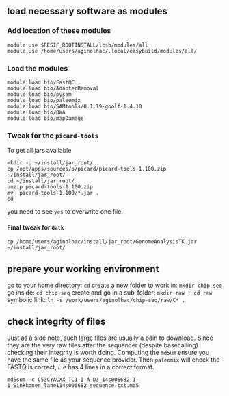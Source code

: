## load necessary software as modules

### Add location of these modules

```
module use $RESIF_ROOTINSTALL/lcsb/modules/all
module use /home/users/aginolhac/.local/easybuild/modules/all/
```

### Load the modules

```
module load bio/FastQC
module load bio/AdapterRemoval
module load bio/pysam
module load bio/paleomix
module load bio/SAMtools/0.1.19-goolf-1.4.10
module load bio/BWA
module load bio/mapDamage
```

### Tweak for the `picard-tools`

To get all jars available

```
mkdir -p ~/install/jar_root/
cp /opt/apps/sources/p/picard/picard-tools-1.100.zip ~/install/jar_root/
cd ~/install/jar_root/
unzip picard-tools-1.100.zip
mv  picard-tools-1.100/*.jar .
cd
```

you need to see `yes` to overwrite one file.

#### Final tweak for `Gatk`

```
cp /home/users/aginolhac/install/jar_root/GenomeAnalysisTK.jar ~/install/jar_root/
```

## prepare your working environment

go to your home directory:
`cd`
create a new folder to work in:
`mkdir chip-seq`
go inside:
`cd chip-seq`
create and go in a sub-folder:
`mkdir raw ; cd raw`
symbolic link:
`ln -s /work/users/aginolhac/chip-seq/raw/C* .`


## check integrity of files

Just as a side note, such large files are usually a pain to download. Since they are the very raw files after the sequencer (despite basecalling) checking their integrity is worth doing. Computing the `md5um` ensure you have the same file as your sequence provider. Then `paleomix` will check the FASTQ is correct, *i. e* has 4 lines in a correct format.

`md5sum -c C53CYACXX_TC1-I-A-D3_14s006682-1-1_Sinkkonen_lane114s006682_sequence.txt.md5 `
